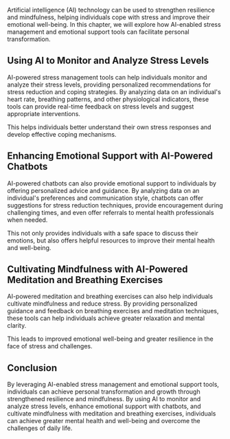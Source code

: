 
Artificial intelligence (AI) technology can be used to strengthen resilience and mindfulness, helping individuals cope with stress and improve their emotional well-being. In this chapter, we will explore how AI-enabled stress management and emotional support tools can facilitate personal transformation.

Using AI to Monitor and Analyze Stress Levels
---------------------------------------------

AI-powered stress management tools can help individuals monitor and analyze their stress levels, providing personalized recommendations for stress reduction and coping strategies. By analyzing data on an individual's heart rate, breathing patterns, and other physiological indicators, these tools can provide real-time feedback on stress levels and suggest appropriate interventions.

This helps individuals better understand their own stress responses and develop effective coping mechanisms.

Enhancing Emotional Support with AI-Powered Chatbots
----------------------------------------------------

AI-powered chatbots can also provide emotional support to individuals by offering personalized advice and guidance. By analyzing data on an individual's preferences and communication style, chatbots can offer suggestions for stress reduction techniques, provide encouragement during challenging times, and even offer referrals to mental health professionals when needed.

This not only provides individuals with a safe space to discuss their emotions, but also offers helpful resources to improve their mental health and well-being.

Cultivating Mindfulness with AI-Powered Meditation and Breathing Exercises
--------------------------------------------------------------------------

AI-powered meditation and breathing exercises can also help individuals cultivate mindfulness and reduce stress. By providing personalized guidance and feedback on breathing exercises and meditation techniques, these tools can help individuals achieve greater relaxation and mental clarity.

This leads to improved emotional well-being and greater resilience in the face of stress and challenges.

Conclusion
----------

By leveraging AI-enabled stress management and emotional support tools, individuals can achieve personal transformation and growth through strengthened resilience and mindfulness. By using AI to monitor and analyze stress levels, enhance emotional support with chatbots, and cultivate mindfulness with meditation and breathing exercises, individuals can achieve greater mental health and well-being and overcome the challenges of daily life.
